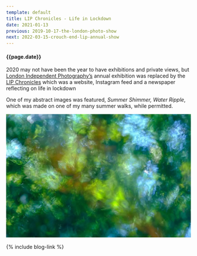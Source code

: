 ```yaml
---
template: default
title: LIP Chronicles - Life in Lockdown
date: 2021-01-13
previous: 2019-10-17-the-london-photo-show
next: 2022-03-15-crouch-end-lip-annual-show
---
```


#### {{page.date}}

2020 may not have been the year to have exhibitions and private views, but [London Independent Photography’s](https://www.londonphotography.org.uk/) annual exhibition was replaced by the [LIP Chronicles](https://www.instagram.com/p/CIGUs1YnhsE/) which was a website, Instagram feed and a newspaper reflecting on life in lockdown

One of my abstract images was featured, *Summer Shimmer, Water Ripple*, which was made on one of my many summer walks, while permitted.

![Summer Shimmer, Water Ripple](summer-shimmer-water-ripple.webp "Summer Shimmer, Water Ripple")

{% include blog-link %}